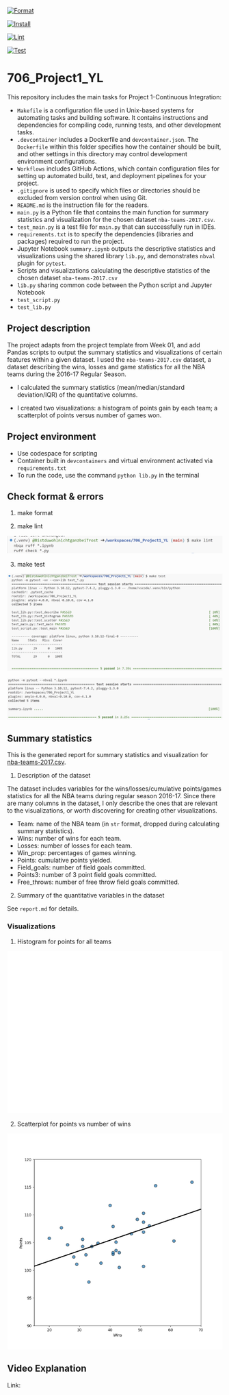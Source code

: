 [![Format](https://github.com/nogibjj/706_Project1_YL/actions/workflows/format.yml/badge.svg)](https://github.com/nogibjj/706_Project1_YL/actions/workflows/format.yml)

[![Install](https://github.com/nogibjj/706_Project1_YL/actions/workflows/install.yml/badge.svg)](https://github.com/nogibjj/706_Project1_YL/actions/workflows/install.yml)

[![Lint](https://github.com/nogibjj/706_Project1_YL/actions/workflows/lint.yml/badge.svg)](https://github.com/nogibjj/706_Project1_YL/actions/workflows/lint.yml)

[![Test](https://github.com/nogibjj/706_Project1_YL/actions/workflows/test.yml/badge.svg)](https://github.com/nogibjj/706_Project1_YL/actions/workflows/test.yml)

# 706_Project1_YL

This repository includes the main tasks for Project 1-Continuous Integration:

* `Makefile` is a configuration file used in Unix-based systems for automating tasks and building software. It contains instructions and dependencies for compiling code, running tests, and other development tasks.
* `.devcontainer` includes a Dockerfile and `devcontainer.json`. The `Dockerfile` within this folder specifies how the container should be built, and other settings in this directory may control development environment configurations.
* `Workflows` includes GitHub Actions, which contain configuration files for setting up automated build, test, and deployment pipelines for your project.
* `.gitignore` is used to specify which files or directories should be excluded from version control when using Git.
* `README.md` is the instruction file for the readers.
* `main.py` is a Python file that contains the main function for summary statistics and visualization for the chosen dataset `nba-teams-2017.csv`.
* `test_main.py`  is a test file for `main.py` that can successfully run in IDEs.
* `requirements.txt` is to specify the dependencies (libraries and packages) required to run the project.
* Jupyter Notebook `summary.ipynb` outputs the descriptive statistics and visualizations using the shared library `lib.py`, and demonstrates `nbval` plugin for `pytest`.
* Scripts and visualizations calculating the descriptive statistics of the chosen dataset `nba-teams-2017.csv`
* `lib.py` sharing common code between the Python script and Jupyter Notebook
* `test_script.py`
* `test_lib.py`

## Project description

The project adapts from the project template from Week 01, and add Pandas scripts to output the summary statistics and visualizations of certain features within a given dataset. I used the `nba-teams-2017.csv` dataset, a dataset describing the wins, losses and game statistics for all the NBA teams during the 2016-17 Regular Season.

* I calculated the summary statistics (mean/median/standard deviation/IQR) of the quantitative columns.

* I created two visualizations: a histogram of points gain by each team; a scatterplot of points versus number of games won.

## Project environment

* Use codespace for scripting
* Container built in `devcontainers` and virtual environment activated via `requirements.txt`
* To run the code, use the command `python lib.py` in the terminal

## Check format & errors

1. make format

2. make lint

![Alt text](figures/lint.png)

3. make test

![Alt text](figures/test01.png)

![Alt text](figures/test02.png)

## Summary statistics

This is the generated report for summary statistics and visualization for [nba-teams-2017.csv](https://github.com/nogibjj/706_Project1_YL/blob/main/nba-teams-2017.csv).

1. Description of the dataset

The dataset includes variables for the wins/losses/cumulative points/games statistics for all the NBA teams during regular season 2016-17. Since there are many columns in the dataset, I only describe the ones that are relevant to the visualizations, or worth discovering for creating other visualizations.

* Team: name of the NBA team (in `str` format, dropped during calculating summary statistics).
* Wins: number of wins for each team.
* Losses: number of losses for each team.
* Win_prop: percentages of games winning.
* Points: cumulative points yielded.
* Field_goals: number of field goals committed.
* Points3: number of 3 point field goals committed.
* Free_throws: number of free throw field goals committed.

2. Summary of the quantitative variables in the dataset

See `report.md` for details.

### Visualizations

1. Histogram for points for all teams

![Alt text](figures/points_hist.png)

2. Scatterplot for points vs number of wins

![Alt text](figures/scatter.png)

## Video Explanation

Link: 